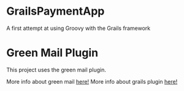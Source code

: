 # GrailsPaymentApp
A first attempt at using Groovy with the Grails framework

# Green Mail Plugin
This project uses the green mail plugin.

More info about green mail [here!](https://grails.org/plugin/greenmail)
More info about grails plugin [here!](https://grails.org/plugin/mail)
